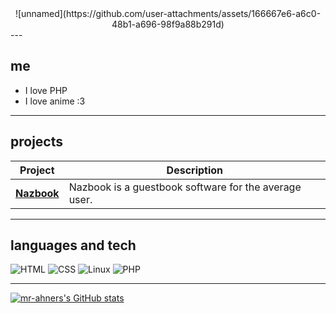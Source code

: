 <center>
![unnamed](https://github.com/user-attachments/assets/166667e6-a6c0-48b1-a696-98f9a88b291d)

</center>
---

## me

- I love PHP
- I love anime :3

---

## projects

| Project | Description |
|--------|-------------|
| [**Nazbook**](https://github.com/your-username/pynest-os) | Nazbook is a guestbook software for the average user. |

---

## languages and tech

![HTML](https://img.shields.io/badge/-HTML-333?style=flat&logo=html5)
![CSS](https://img.shields.io/badge/-CSS-333?style=flat&logo=css3)
![Linux](https://img.shields.io/badge/-Linux-333?style=flat&logo=linux)
![PHP](https://img.shields.io/badge/-PHP-333?style=flat&logo=php)


---
[![mr-ahners's GitHub stats](https://github-readme-stats.vercel.app/api?username=mr-ahner)](https://github.com/anuraghazra/github-readme-stats)
